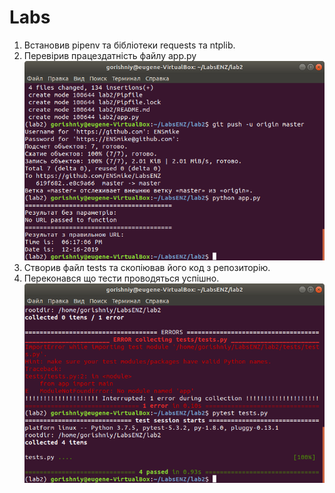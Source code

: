 **Labs**
========

1. Встановив pipenv та бiблiотеки requests та ntplib.
2. Перевiрив працездатнiсть файлу app.py
![](img.png)
3. Створив файл tests та скопiював його код з репозиторiю.
4. Переконався що тести проводяться успiшно.
![](img2.png)
